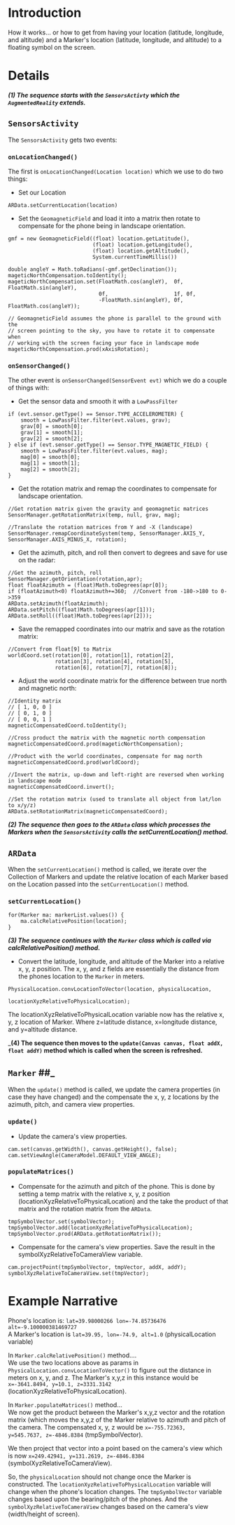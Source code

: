 # Introduction #

How it works... or how to get from having your location (latitude, longitude, and altitude) and a Marker's location (latitude, longitude, and altitude) to a floating symbol on the screen.


# Details #

**_(1) The sequence starts with the `SensorsActivty` which the `AugmentedReality` extends._**

## `SensorsActivity` ##
The `SensorsActivity` gets two events:

### `onLocationChanged()` ###
The first is `onLocationChanged(Location location)` which we use to do two things:
  * Set our Location
```
ARData.setCurrentLocation(location)
```
  * Set the `GeomagneticField` and load it into a matrix then rotate to compensate for the phone being in landscape orientation.
```
gmf = new GeomagneticField((float) location.getLatitude(), 
                           (float) location.getLongitude(),
                           (float) location.getAltitude(), 
                           System.currentTimeMillis())

double angleY = Math.toRadians(-gmf.getDeclination());
mageticNorthCompensation.toIdentity();          
mageticNorthCompensation.set(FloatMath.cos(angleY),  0f, FloatMath.sin(angleY), 
                             0f,                     1f, 0f, 
                             -FloatMath.sin(angleY), 0f, FloatMath.cos(angleY));

// GeomagneticField assumes the phone is parallel to the ground with the 
// screen pointing to the sky, you have to rotate it to compensate when 
// working with the screen facing your face in landscape mode
mageticNorthCompensation.prod(xAxisRotation);
```

### `onSensorChanged()` ###
The other event is `onSensorChanged(SensorEvent evt)` which we do a couple of things with:

  * Get the sensor data and smooth it with a `LowPassFilter`
```
if (evt.sensor.getType() == Sensor.TYPE_ACCELEROMETER) {
    smooth = LowPassFilter.filter(evt.values, grav);
    grav[0] = smooth[0];
    grav[1] = smooth[1];
    grav[2] = smooth[2];
} else if (evt.sensor.getType() == Sensor.TYPE_MAGNETIC_FIELD) {
    smooth = LowPassFilter.filter(evt.values, mag);
    mag[0] = smooth[0];
    mag[1] = smooth[1];
    mag[2] = smooth[2];
}
```

  * Get the rotation matrix and remap the coordinates to compensate for landscape orientation.
```
//Get rotation matrix given the gravity and geomagnetic matrices
SensorManager.getRotationMatrix(temp, null, grav, mag);

//Translate the rotation matrices from Y and -X (landscape)
SensorManager.remapCoordinateSystem(temp, SensorManager.AXIS_Y, SensorManager.AXIS_MINUS_X, rotation);
```

  * Get the azimuth, pitch, and roll then convert to degrees and save for use on the radar:
```
//Get the azimuth, pitch, roll
SensorManager.getOrientation(rotation,apr);
float floatAzimuth = (float)Math.toDegrees(apr[0]);
if (floatAzimuth<0) floatAzimuth+=360;  //Convert from -180->180 to 0->359
ARData.setAzimuth(floatAzimuth);
ARData.setPitch((float)Math.toDegrees(apr[1]));
ARData.setRoll((float)Math.toDegrees(apr[2]));
```

  * Save the remapped coordinates into our matrix and save as the rotation matrix:
```
//Convert from float[9] to Matrix
worldCoord.set(rotation[0], rotation[1], rotation[2], 
               rotation[3], rotation[4], rotation[5], 
               rotation[6], rotation[7], rotation[8]);
```

  * Adjust the world coordinate matrix for the difference between true north and magnetic north:
```
//Identity matrix
// [ 1, 0, 0 ]
// [ 0, 1, 0 ]
// [ 0, 0, 1 ]
magneticCompensatedCoord.toIdentity();

//Cross product the matrix with the magnetic north compensation
magneticCompensatedCoord.prod(mageticNorthCompensation);

//Product with the world coordinates, compensate for mag north
magneticCompensatedCoord.prod(worldCoord);

//Invert the matrix, up-down and left-right are reversed when working in landscape mode
magneticCompensatedCoord.invert(); 

//Set the rotation matrix (used to translate all object from lat/lon to x/y/z)
ARData.setRotationMatrix(magneticCompensatedCoord);
```

**_(2) The sequence then goes to the `ARData` class which processes the Markers when the `SensorsActivity` calls the setCurrentLocation() method._**

## `ARData` ##
When the `setCurrentLocation()` method is called, we iterate over the Collection of Markers and update the relative location of each Marker based on the Location passed into the `setCurrentLocation()` method.

### `setCurrentLocation()` ###
```
for(Marker ma: markerList.values()) {
    ma.calcRelativePosition(location);
}
```

**_(3) The sequence continues with the `Marker` class which is called via calcRelativePosition() method._**

  * Convert the latitude, longitude, and altitude of the Marker into a relative x, y, z position. The x, y, and z fields are essentially the distance from the phones location to the `Marker` in meters.

```
PhysicalLocation.convLocationToVector(location, physicalLocation,
                                      locationXyzRelativeToPhysicalLocation);
```

The locationXyzRelativeToPhysicalLocation variable now has the relative x, y, z location of Marker. Where z=latitude distance, x=longitude distance, and y=altitude distance.

_**(4) The sequence then moves to the `update(Canvas canvas, float addX, float addY)` method which is called when the screen is refreshed.**

## ` Marker ` ##_

When the `update()` method is called, we update the camera properties (in case they have changed) and the compensate the x, y, z locations by the azimuth, pitch, and camera view properties.

### `update()` ###
  * Update the camera's view properties.
```
cam.set(canvas.getWidth(), canvas.getHeight(), false);
cam.setViewAngle(CameraModel.DEFAULT_VIEW_ANGLE);
```

### `populateMatrices()` ###
  * Compensate for the azimuth and pitch of the phone. This is done by setting a temp matrix with the relative x, y, z position (locationXyzRelativeToPhysicalLocation) and the take the product of that matrix and the rotation matrix from the `ARData`.
```
tmpSymbolVector.set(symbolVector);
tmpSymbolVector.add(locationXyzRelativeToPhysicalLocation);        
tmpSymbolVector.prod(ARData.getRotationMatrix());
```

  * Compensate for the camera's view properties. Save the result in the symbolXyzRelativeToCameraView variable.
```
cam.projectPoint(tmpSymbolVector, tmpVector, addX, addY);
symbolXyzRelativeToCameraView.set(tmpVector);
```

# Example Narrative #

Phone's location is: `lat=39.98000266 lon=-74.85736476 alt=-9.100000381469727`<br>
A Marker's location is <code>lat=39.95, lon=-74.9, alt=1.0</code> (physicalLocation variable)<br>

In <code>Marker.calcRelativePosition()</code> method....<br>
We use the two locations above as params in <code>PhysicalLocation.convLocationToVector()</code> to figure out the distance in meters on x, y, and z. The Marker's x,y,z in this instance would be <code>x=-3641.8494, y=10.1, z=3331.3142</code> (locationXyzRelativeToPhysicalLocation).<br>

In <code>Marker.populateMatrices()</code> method...<br>
We now get the product between the Marker's x,y,z vector and the rotation matrix (which moves the x,y,z of the Marker relative to azimuth and pitch of the camera. The compensated x, y, z would be <code>x=-755.72363, y=545.7637, z=-4846.8384</code> (tmpSymbolVector).<br>

We then project that vector into a point based on the camera's view which is now <code>x=249.42941, y=131.2619, z=-4846.8384</code> (symbolXyzRelativeToCameraView).<br>

So, the <code>physicalLocation</code> should not change once the Marker is constructed. The <code>locationXyzRelativeToPhysicalLocation</code> variable will change when the phone's location changes. The <code>tmpSymbolVector</code> variable changes based upon the bearing/pitch of the phones. And the <code>symbolXyzRelativeToCameraView</code> changes based on the camera's view (width/height of screen).<br>